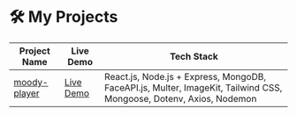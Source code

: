 # 🛠️ My Projects

| Project Name | Live Demo | Tech Stack |
|--------------|-----------|------------|
| [moody-player](https://github.com/Arindam2003/moody-player) | [Live Demo](...) | React.js, Node.js + Express, MongoDB, FaceAPI.js, Multer, ImageKit, Tailwind CSS, Mongoose, Dotenv, Axios, Nodemon |